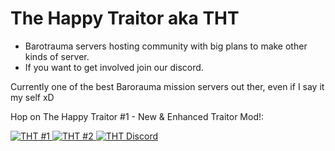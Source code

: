 # The Happy Traitor aka THT



- Barotrauma servers hosting community with big plans to make other kinds of server.
- If you want to get involved join our discord.

Currently one of the best Barorauma mission servers out ther, even if I say it my self xD

Hop on The Happy Traitor #1 - New &amp; Enhanced Traitor Mod!: 

<a href="steam://connect/176.9.79.252:27019">
         <img alt="THT #1" src="http://hynnansaha.fi/kuvat/jone/barotrauma/THT.png">
</a>
<a href="steam://connect/176.9.131.91:27015">
         <img alt="THT #2" src="http://hynnansaha.fi/kuvat/jone/barotrauma/THT.png">
</a>

                                                                                
                                                                                  

<a href="https://discord.gg/hFy2KBehNr">
         <img alt="THT Discord" src="https://discord.com/api/guilds/874658757546766376/widget.png?style=banner2">
</a>
